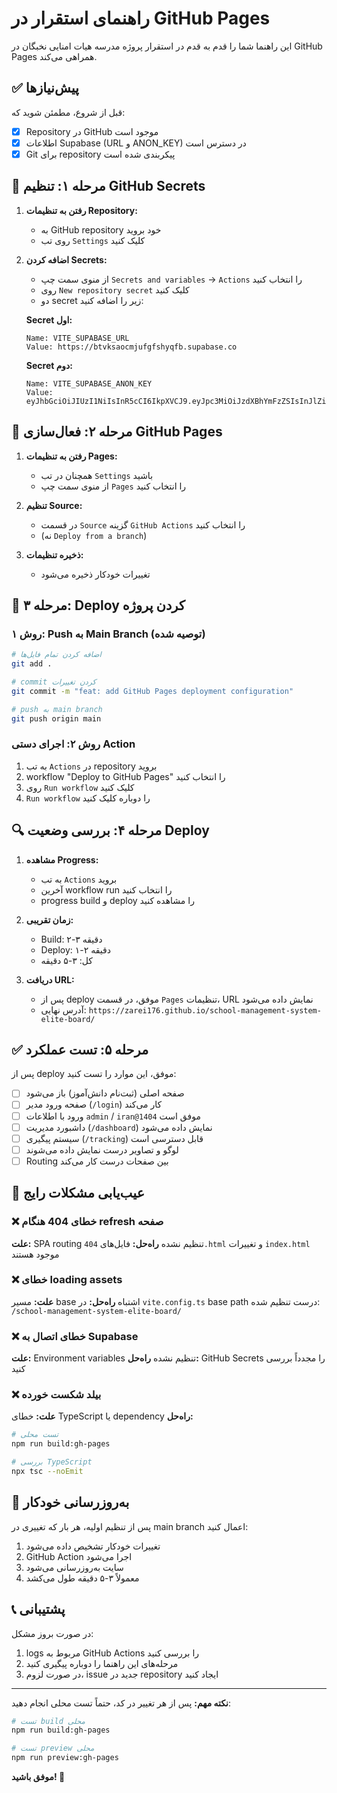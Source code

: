 # راهنمای استقرار در GitHub Pages

این راهنما شما را قدم به قدم در استقرار پروژه مدرسه هیات امنایی نخبگان در GitHub Pages همراهی می‌کند.

## ✅ پیش‌نیازها

قبل از شروع، مطمئن شوید که:
- [x] Repository در GitHub موجود است
- [x] اطلاعات Supabase (URL و ANON_KEY) در دسترس است
- [x] Git برای repository پیکربندی شده است

## 🔧 مرحله ۱: تنظیم GitHub Secrets

1. **رفتن به تنظیمات Repository:**
   - به GitHub repository خود بروید
   - روی تب `Settings` کلیک کنید

2. **اضافه کردن Secrets:**
   - از منوی سمت چپ `Secrets and variables` → `Actions` را انتخاب کنید
   - روی `New repository secret` کلیک کنید
   - دو secret زیر را اضافه کنید:

   **Secret اول:**
   ```
   Name: VITE_SUPABASE_URL
   Value: https://btvksaocmjufgfshyqfb.supabase.co
   ```

   **Secret دوم:**
   ```
   Name: VITE_SUPABASE_ANON_KEY
   Value: eyJhbGciOiJIUzI1NiIsInR5cCI6IkpXVCJ9.eyJpc3MiOiJzdXBhYmFzZSIsInJlZiI6ImJ0dmtzYW9jbWp1Zmdmc2h5cWZiIiwicm9sZSI6ImFub24iLCJpYXQiOjE3NTkwODczMDEsImV4cCI6MjA3NDY2MzMwMX0.YdY465d7i8HRn5JV9dc8vZ5CRDTs_Og3DfZwzuxRU1o
   ```

## 📄 مرحله ۲: فعال‌سازی GitHub Pages

1. **رفتن به تنظیمات Pages:**
   - همچنان در تب `Settings` باشید
   - از منوی سمت چپ `Pages` را انتخاب کنید

2. **تنظیم Source:**
   - در قسمت `Source` گزینه `GitHub Actions` را انتخاب کنید
   - (نه `Deploy from a branch`)

3. **ذخیره تنظیمات:**
   - تغییرات خودکار ذخیره می‌شود

## 🚀 مرحله ۳: Deploy کردن پروژه

### روش ۱: Push به Main Branch (توصیه شده)

```bash
# اضافه کردن تمام فایل‌ها
git add .

# commit کردن تغییرات
git commit -m "feat: add GitHub Pages deployment configuration"

# push به main branch
git push origin main
```

### روش ۲: اجرای دستی Action

1. به تب `Actions` در repository بروید
2. workflow "Deploy to GitHub Pages" را انتخاب کنید
3. روی `Run workflow` کلیک کنید
4. `Run workflow` را دوباره کلیک کنید

## 🔍 مرحله ۴: بررسی وضعیت Deploy

1. **مشاهده Progress:**
   - به تب `Actions` بروید
   - آخرین workflow run را انتخاب کنید
   - progress build و deploy را مشاهده کنید

2. **زمان تقریبی:**
   - Build: ۲-۳ دقیقه
   - Deploy: ۱-۲ دقیقه
   - کل: ۳-۵ دقیقه

3. **دریافت URL:**
   - پس از deploy موفق، در قسمت `Pages` تنظیمات، URL نمایش داده می‌شود
   - آدرس نهایی: `https://zarei176.github.io/school-management-system-elite-board/`

## ✅ مرحله ۵: تست عملکرد

 پس از deploy موفق، این موارد را تست کنید:

- [ ] صفحه اصلی (ثبت‌نام دانش‌آموز) باز می‌شود
- [ ] صفحه ورود مدیر (`/login`) کار می‌کند
- [ ] ورود با اطلاعات `admin` / `iran@1404` موفق است
- [ ] داشبورد مدیریت (`/dashboard`) نمایش داده می‌شود
- [ ] سیستم پیگیری (`/tracking`) قابل دسترسی است
- [ ] لوگو و تصاویر درست نمایش داده می‌شوند
- [ ] Routing بین صفحات درست کار می‌کند

## 🔧 عیب‌یابی مشکلات رایج

### ❌ خطای 404 هنگام refresh صفحه
**علت:** SPA routing تنظیم نشده
**راه‌حل:** فایل‌های `404.html` و تغییرات `index.html` موجود هستند

### ❌ خطای loading assets
**علت:** مسیر base اشتباه
**راه‌حل:** در `vite.config.ts` base path درست تنظیم شده: `/school-management-system-elite-board/`

### ❌ خطای اتصال به Supabase
**علت:** Environment variables تنظیم نشده
**راه‌حل:** GitHub Secrets را مجدداً بررسی کنید

### ❌ بیلد شکست خورده
**علت:** خطای TypeScript یا dependency
**راه‌حل:** 
```bash
# تست محلی
npm run build:gh-pages

# بررسی TypeScript
npx tsc --noEmit
```

## 🔄 به‌روزرسانی خودکار

پس از تنظیم اولیه، هر بار که تغییری در main branch اعمال کنید:

1. تغییرات خودکار تشخیص داده می‌شود
2. GitHub Action اجرا می‌شود
3. سایت به‌روزرسانی می‌شود
4. معمولاً ۳-۵ دقیقه طول می‌کشد

## 📞 پشتیبانی

در صورت بروز مشکل:
1. logs مربوط به GitHub Actions را بررسی کنید
2. مرحله‌های این راهنما را دوباره پیگیری کنید
3. در صورت لزوم، issue جدید در repository ایجاد کنید

---

**نکته مهم:** پس از هر تغییر در کد، حتماً تست محلی انجام دهید:

```bash
# تست build محلی
npm run build:gh-pages

# تست preview محلی
npm run preview:gh-pages
```

**موفق باشید! 🎉**
